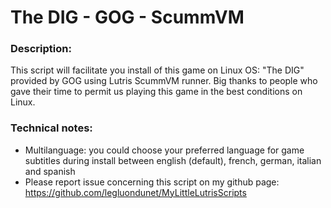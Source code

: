 # The DIG - GOG - ScummVM

### Description:
This script will facilitate you install of this game on Linux OS:
 "The DIG" provided by GOG using Lutris ScummVM runner.
Big thanks to people who gave their time to permit us playing this game in the best conditions on Linux.

### Technical notes:
- Multilanguage: you could choose your preferred language for game subtitles during install between english (default), french, german, italian and spanish
- Please report issue concerning this script on my github page:
https://github.com/legluondunet/MyLittleLutrisScripts

